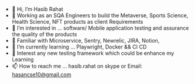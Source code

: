 - 👋 Hi, I’m Hasib Rahat
- 👀 Working as an SQA Engineers to build the Metaverse, Sports Science, Health Science, NFT products as client Requirements
- 👀 I’m interested in ... software/ Mobile application testing and assurance the quality of the products
- 👀 Familiar with Microservice, Sentry, Newrelic, JIRA, Notion,
- 🌱 I’m currently learning ... Playwright, Docker && CI CD
- 💞️ Interest any new testing framework which could be enhance my Learning
- 📫 How to reach me ... hasib.rahat on skype or Email: hasancse10@gmail.com

<!---
hasibrahat10/hasibrahat10 is a ✨ special ✨ repository because its `README.md` (this file) appears on your GitHub profile.
You can click the Preview link to take a look at your changes.
--->
